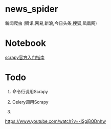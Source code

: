 # news_spider
新闻爬虫 (腾讯,网易,新浪,今日头条,搜狐,凤凰网)


# Notebook
[scrapy官方入门指南](http://scrapy-chs.readthedocs.io/zh_CN/latest/intro/tutorial.html)

# Todo 
1. 命令行调用Scrapy
2. Celery调用Scrapy

3.
https://www.youtube.com/watch?v=-ISgjBQDnhw